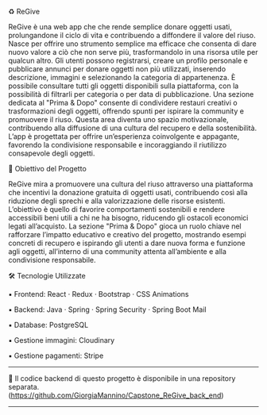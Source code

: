 ♻️ ReGive

ReGive è una web app che che rende semplice donare oggetti usati, prolungandone il ciclo di vita e contribuendo a diffondere il valore del riuso. Nasce per offrire uno strumento semplice ma efficace che consenta di dare nuovo valore a ciò che non serve più, trasformandolo in una risorsa utile per qualcun altro. Gli utenti possono registrarsi, creare un profilo personale e pubblicare annunci per donare oggetti non più utilizzati, inserendo descrizione, immagini e selezionando la categoria di appartenenza. È possibile consultare tutti gli oggetti disponibili sulla piattaforma, con la possibilità di filtrarli per categoria o per data di pubblicazione. Una sezione dedicata al "Prima & Dopo" consente di condividere restauri creativi o trasformazioni degli oggetti, offrendo spunti per ispirare la community e promuovere il riuso. Questa area diventa uno spazio motivazionale, contribuendo alla diffusione di una cultura del recupero e della sostenibilità. L’app è progettata per offrire un’esperienza coinvolgente e appagante, favorendo la condivisione responsabile e incoraggiando il riutilizzo consapevole degli oggetti.


🎯 Obiettivo del Progetto

ReGive mira a promuovere una cultura del riuso attraverso una piattaforma che incentivi la donazione gratuita di oggetti usati, contribuendo così alla riduzione degli sprechi e alla valorizzazione delle risorse esistenti. L’obiettivo è quello di favorire comportamenti sostenibili e rendere accessibili beni utili a chi ne ha bisogno, riducendo gli ostacoli economici legati all’acquisto. La sezione "Prima & Dopo" gioca un ruolo chiave nel rafforzare l’impatto educativo e creativo del progetto, mostrando esempi concreti di recupero e ispirando gli utenti a dare nuova forma e funzione agli oggetti, all’interno di una community attenta all’ambiente e alla condivisione responsabile.


🛠️ Tecnologie Utilizzate

▪️ Frontend: React · Redux · Bootstrap · CSS Animations

▪️ Backend: Java · Spring · Spring Security · Spring Boot Mail

▪️ Database: PostgreSQL

▪️ Gestione immagini: Cloudinary

▪️ Gestione pagamenti: Stripe

---

🔗 Il codice backend di questo progetto è disponibile in una repository separata.  
(https://github.com/GiorgiaMannino/Capstone_ReGive_back_end)

---
